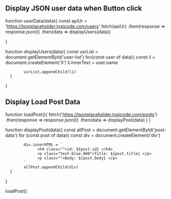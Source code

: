 
<h2> Display JSON user data when Button click </h2>

function userData(data){
      const apiUr = 'https://jsonplaceholder.typicode.com/users'
      fetch(apiUr)
      .then(response => response.json())
      .then(data => displayUsers(data))

}

function displayUsers(data){
      const usrList = document.getElementById('user-list')
      for(const user of data){
            const li = document.createElement('li')
            li.innerText = user.name
            
            usrList.appendChild(li)
      }
}



<h2> Display Load Post Data  </h2>

function loadPost(){
      fetch('https://jsonplaceholder.typicode.com/posts')
      .then(response => response.json())
      .then(data => displayPost(data) )
}


function displayPost(data){
      const allPost = document.getElementById('post-data')
      for (const post of data){
            const div = document.createElement('div')
           
            div.innerHTML = `
                  <h4 class="">id: ${post.id} </h4>
                  <p class="text-blue-800">Title: ${post.title} </p>
                  <p class="">Body: ${post.body} </p>
            `
            allPost.appendChild(div)
      }
}

loadPost()